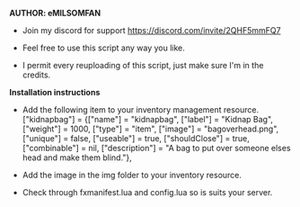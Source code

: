 **AUTHOR: eMILSOMFAN**
* Join my discord for support https://discord.com/invite/2QHF5mmFQ7

* Feel free to use this script any way you like.

* I permit every reuploading of this script, just make sure I'm in the credits.


**Installation instructions**
* Add the following item to your inventory management resource.
["kidnapbag"] 		     = {["name"] = "kidnapbag", 			  	        ["label"] = "Kidnap Bag", 				["weight"] = 1000, 			["type"] = "item", 		["image"] = "bagoverhead.png", 		    		["unique"] = false, 	["useable"] = true, 	["shouldClose"] = true,	   ["combinable"] = nil,   ["description"] = "A bag to put over someone elses head and make them blind."},

* Add the image in the img folder to your inventory resource.

* Check through fxmanifest.lua and config.lua so is suits your server.